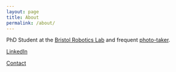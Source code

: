 ```yaml
---
layout: page
title: About
permalink: /about/
---
```


PhD Student at the [Bristol Robotics Lab](http://brl.ac.uk/) and frequent [photo-taker](https://jordancormack.co.uk).

[LinkedIn](https://www.linkedin.com/in/jordancormack/)

[Contact](https://jordancormack.co.uk/about)
